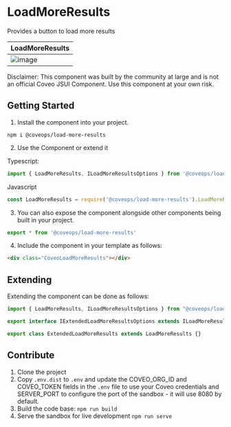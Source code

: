 # LoadMoreResults

Provides a button to load more results

|                         LoadMoreResults                         |
| --------------------------------------------------------------- |
| ![image](https://share.getcloudapp.com/items/nOueABnE/download) |


Disclaimer: This component was built by the community at large and is not an official Coveo JSUI Component. Use this component at your own risk.

## Getting Started

1. Install the component into your project.

```
npm i @coveops/load-more-results
```

2. Use the Component or extend it

Typescript:

```javascript
import { LoadMoreResults, ILoadMoreResultsOptions } from '@coveops/load-more-results';
```

Javascript

```javascript
const LoadMoreResults = require('@coveops/load-more-results').LoadMoreResults;
```

3. You can also expose the component alongside other components being built in your project.

```javascript
export * from '@coveops/load-more-results'
```

4. Include the component in your template as follows:

```html
<div class="CoveoLoadMoreResults"></div>
```

## Extending

Extending the component can be done as follows:

```javascript
import { LoadMoreResults, ILoadMoreResultsOptions } from "@coveops/load-more-results";

export interface IExtendedLoadMoreResultsOptions extends ILoadMoreResultsOptions {}

export class ExtendedLoadMoreResults extends LoadMoreResults {}
```

## Contribute

1. Clone the project
2. Copy `.env.dist` to `.env` and update the COVEO_ORG_ID and COVEO_TOKEN fields in the `.env` file to use your Coveo credentials and SERVER_PORT to configure the port of the sandbox - it will use 8080 by default.
3. Build the code base: `npm run build`
4. Serve the sandbox for live development `npm run serve`
